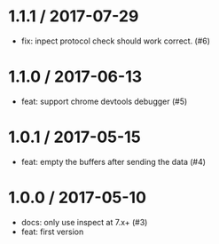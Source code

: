 
1.1.1 / 2017-07-29
==================

  * fix: inpect protocol check  should work correct. (#6)

1.1.0 / 2017-06-13
==================

  * feat: support chrome devtools debugger (#5)

1.0.1 / 2017-05-15
==================

  * feat: empty the buffers after sending the data (#4)

1.0.0 / 2017-05-10
==================

  * docs: only use inspect at 7.x+ (#3)
  * feat: first version


